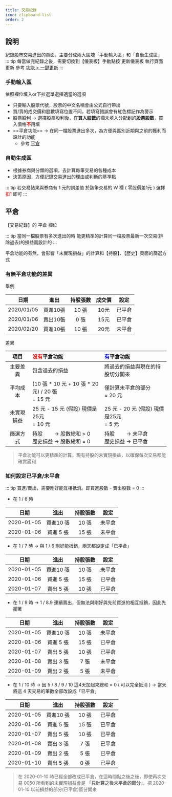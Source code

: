 ```yaml
---
title: 交易紀錄
icon: clipboard-list
order: 2
---
```


## 說明
紀錄股市交易進出的頁面，主要分成兩大區塊「手動輸入區」和「自動生成區」
::: tip 每當做完紀錄之後，需要切換到【儀表板】手動點按 <Badge>更新儀表板</Badge> 執行頁面更新
參考 [功能 > 一鍵更新](../feature/一鍵更新.md)
:::

### 手動輸入區

依照欄位填入or下拉選單選擇適當的選項

- 只要輸入股票代號，股票的中文名稱會由公式自行帶出
- 買/賣的成交價和股數填寫位置不同，若填寫錯誤會有紅色標記作為警示
- 股票股利 → 選擇股票股利後，在**買入股數**的欄未填入分配到的**股票股數**，買入價格<font color="red">**不**</font>用填
- ==平倉功能== → 在同一檔股票進出多次，為方便與區別近期與之前的獲利而設計的功能
    - 參考 [平倉](#平倉)

### 自動生成區

- 根據券商與分類的選項，去計算每筆交易的各種成本
- 決策原因，方便記錄交易進出的理由或判斷的基準點

::: tip 若交易結果與券商有 1 元的誤差值
於該筆交易的 W 欄 ( 零股價差1元 ) 選擇 <font color="red">扣1</font> 即可
:::

## 平倉

【交易紀錄】的 <Badge>平倉</Badge> 欄位

::: tip 當同一檔股票有多次進出的時
能更精準的計算同一檔股票最新一次交易(排除過去)的損益而設計的
:::

平倉功能的有無，會影響「未實現損益」的計算和【持股】、【歷史】頁面的篩選方式

###  有無平倉功能的差異

舉例

|     日期     |  進出   | 持股張數 | 成交價 |                設定                 |
|:----------:|:-----:|:----:|:---:|:---------------------------------:|
| 2020/01/05 | 買進10張 | 10 張 | 10元 |   <Badge type="tip">已平倉</Badge>   |
| 2020/01/06 | 賣出10張 | 0 張  | 15元 |   <Badge type="tip">已平倉</Badge>   |
| 2020/02/20 | 買進10張 | 10 張 | 20元 | <Badge type="warning">未平倉</Badge> |

差異

|  項目   | <font color="red">沒有</font>平倉功能               | <font color="blue">有</font>平倉功能   |
|:-----:|:----------------------------------------------|:----------------------------------|
| 主要差異  | 包含過去的損益                                       | 將過去的損益與現在的持股切分開來                  |
| 平均成本  | (10 張 * 10 元 + 10 張 * 20 元) / 20 張<br> = 15 元 | 僅計算未平倉的部分<br> = 20 元              |
| 未實現損益 | 25 元 - 15 元 (假設) 現價是25元<br> = 10 元            | 25 元 - 20 元 (假設) 現價是25元<br> = 5 元 |
| 篩選方式  | 持股 　　→ 股數總和 > 0 <br> 歷史損益 → 股數總和 = 0          | 持股 　　→ 未平倉 <br> 歷史損益 → 已平倉        |

> 平倉功能可以更精準的計算，現有持股的未實現損益，以確保每次交易都能確實獲利

### 如何設定已平倉/未平倉

::: tip 買進/賣出，需要剛好能互相抵消。即買進股數 - 賣出股數 = 0
:::

- 在 1 / 6 時

|     日期     |   進出   | 持股張數 |                設定                 | 
|:----------:|:------:|:----:|:---------------------------------:|
| 2020-01-05 | 買進10 張 | 10 張 | <Badge type="warning">未平倉</Badge> |
| 2020-01-06 | 買進 5 張 | 15 張 | <Badge type="warning">未平倉</Badge> |

- 在 1 / 7 時 → 與 1 / 6 剛好能抵銷，兩天都設定成「已平倉」

|     日期     |   進出   | 持股張數 |                設定                 |
|:----------:|:------:|:----:|:---------------------------------:|
| 2020-01-05 | 買進10 張 | 10 張 | <Badge type="warning">未平倉</Badge> |
| 2020-01-06 | 買進 5 張 | 15 張 |   <Badge type="tip">已平倉</Badge>   |
| 2020-01-07 | 賣出 5 張 | 10 張 |   <Badge type="tip">已平倉</Badge>   |

- 在 1 / 9 時 → 1 / 8.9 連續賣出，但無法與剛好與先前買進的相互抵銷，因此先擱著

|     日期     |   進出   | 持股張數 |                設定                 |
|:----------:|:------:|:----:|:---------------------------------:|
| 2020-01-05 | 買進10 張 | 10 張 | <Badge type="warning">未平倉</Badge> |
| 2020-01-06 | 買進 5 張 | 15 張 |   <Badge type="tip">已平倉</Badge>   |
| 2020-01-07 | 賣出 5 張 | 10 張 |   <Badge type="tip">已平倉</Badge>   |
| 2020-01-08 | 賣出 3 張 | 7 張  | <Badge type="warning">未平倉</Badge> |
| 2020-01-09 | 賣出 2 張 | 5 張  | <Badge type="warning">未平倉</Badge> |

- 在 1 / 10 時 → 因 5 / 8 / 9 / 10 這4天加起來總和 = 0 ( 可以完全抵消 ) → 當天將這 4 天交易的筆數全部改設成「已平倉」

|     日期     |   進出   | 持股張數 |              設定               |
|:----------:|:------:|:----:|:-----------------------------:|
| 2020-01-05 | 買進10 張 | 10 張 | <Badge type="tip">已平倉</Badge> |
| 2020-01-06 | 買進 5 張 | 15 張 | <Badge type="tip">已平倉</Badge> |
| 2020-01-07 | 賣出 5 張 | 10 張 | <Badge type="tip">已平倉</Badge> |
| 2020-01-08 | 賣出 3 張 | 7 張  | <Badge type="tip">已平倉</Badge> |
| 2020-01-09 | 賣出 2 張 | 5 張  | <Badge type="tip">已平倉</Badge> |
| 2020-01-10 | 賣出 5 張 | 0 張  | <Badge type="tip">已平倉</Badge> |
> 在 2020-01-10 時已經全部改成已平倉，在這時間點之後之後，即使再次交易 0050
所看到的未實現損益會是 **「只計算之後未平倉的部分」**，把 2020-01-10 以前損益的部分(已平倉)區分開來